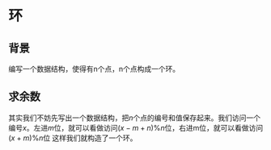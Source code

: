 # 环
## 背景
编写一个数据结构，使得有n个点，n个点构成一个环。
## 求余数
其实我们不妨先写出一个数据结构，把$n$个点的编号和值保存起来。我们访问一个编号$x$。左进$m$位，就可以看做访问$(x-m+n)\%n$位，右进m位，就可以看做访问$(x+m)\%n$位
这样我们就构造了一个环。
